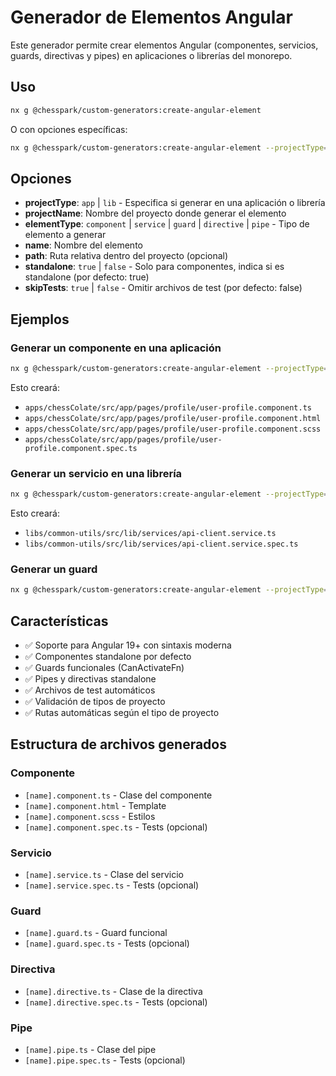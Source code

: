 # Generador de Elementos Angular

Este generador permite crear elementos Angular (componentes, servicios, guards, directivas y pipes) en aplicaciones o librerías del monorepo.

## Uso

```bash
nx g @chesspark/custom-generators:create-angular-element
```

O con opciones específicas:

```bash
nx g @chesspark/custom-generators:create-angular-element --projectType=app --projectName=chessColate --elementType=component --name=user-profile --path=pages/profile/
```

## Opciones

- **projectType**: `app` | `lib` - Especifica si generar en una aplicación o librería
- **projectName**: Nombre del proyecto donde generar el elemento
- **elementType**: `component` | `service` | `guard` | `directive` | `pipe` - Tipo de elemento a generar
- **name**: Nombre del elemento
- **path**: Ruta relativa dentro del proyecto (opcional)
- **standalone**: `true` | `false` - Solo para componentes, indica si es standalone (por defecto: true)
- **skipTests**: `true` | `false` - Omitir archivos de test (por defecto: false)

## Ejemplos

### Generar un componente en una aplicación
```bash
nx g @chesspark/custom-generators:create-angular-element --projectType=app --projectName=chessColate --elementType=component --name=user-profile --path=pages/profile/
```

Esto creará:
- `apps/chessColate/src/app/pages/profile/user-profile.component.ts`
- `apps/chessColate/src/app/pages/profile/user-profile.component.html`
- `apps/chessColate/src/app/pages/profile/user-profile.component.scss`
- `apps/chessColate/src/app/pages/profile/user-profile.component.spec.ts`

### Generar un servicio en una librería
```bash
nx g @chesspark/custom-generators:create-angular-element --projectType=lib --projectName=common-utils --elementType=service --name=api-client --path=services/
```

Esto creará:
- `libs/common-utils/src/lib/services/api-client.service.ts`
- `libs/common-utils/src/lib/services/api-client.service.spec.ts`

### Generar un guard
```bash
nx g @chesspark/custom-generators:create-angular-element --projectType=app --projectName=chessColate --elementType=guard --name=auth --path=guards/
```

## Características

- ✅ Soporte para Angular 19+ con sintaxis moderna
- ✅ Componentes standalone por defecto
- ✅ Guards funcionales (CanActivateFn)
- ✅ Pipes y directivas standalone
- ✅ Archivos de test automáticos
- ✅ Validación de tipos de proyecto
- ✅ Rutas automáticas según el tipo de proyecto

## Estructura de archivos generados

### Componente
- `[name].component.ts` - Clase del componente
- `[name].component.html` - Template
- `[name].component.scss` - Estilos
- `[name].component.spec.ts` - Tests (opcional)

### Servicio
- `[name].service.ts` - Clase del servicio
- `[name].service.spec.ts` - Tests (opcional)

### Guard
- `[name].guard.ts` - Guard funcional
- `[name].guard.spec.ts` - Tests (opcional)

### Directiva
- `[name].directive.ts` - Clase de la directiva
- `[name].directive.spec.ts` - Tests (opcional)

### Pipe
- `[name].pipe.ts` - Clase del pipe
- `[name].pipe.spec.ts` - Tests (opcional)

